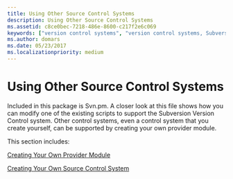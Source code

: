 ```yaml
---
title: Using Other Source Control Systems
description: Using Other Source Control Systems
ms.assetid: c8ce0bec-7218-486e-8600-c217f2e6c069
keywords: ["version control systems", "version control systems, Subversion", "source servers, writing your own version control system", "provider modules", "provider modules, creating your own"]
ms.author: domars
ms.date: 05/23/2017
ms.localizationpriority: medium
---
```


# Using Other Source Control Systems


Included in this package is Svn.pm. A closer look at this file shows how you can modify one of the existing scripts to support the Subversion Version Control system. Other control systems, even a control system that you create yourself, can be supported by creating your own provider module.

This section includes:

[Creating Your Own Provider Module](creating-your-own-provider-module.md)

[Creating Your Own Source Control System](creating-your-own-source-control-system.md)

 

 





